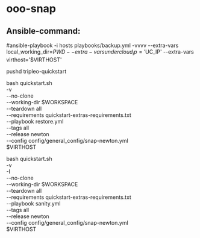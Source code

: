 ooo-snap
========


Ansible-command:
---------------

#ansible-playbook -i hosts playbooks/backup.yml -vvvv --extra-vars local_working_dir=$PWD --extra-vars undercloud_ip='$UC_IP' --extra-vars virthost='$VIRTHOST'

pushd tripleo-quickstart

bash quickstart.sh \
		-v \
		--no-clone \
		--working-dir $WORKSPACE \
		--teardown all \
		--requirements quickstart-extras-requirements.txt \
		--playbook restore.yml \
		--tags all  \
		--release newton \
		--config config/general_config/snap-newton.yml \
                $VIRTHOST


bash quickstart.sh \
		-v \
		-I \
		--no-clone \
		--working-dir $WORKSPACE \
		--teardown all \
		--requirements quickstart-extras-requirements.txt \
		--playbook sanity.yml \
		--tags all  \
		--release newton \
		--config config/general_config/snap-newton.yml \
                $VIRTHOST


